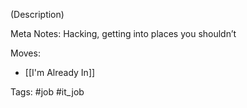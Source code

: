 (Description)

Meta Notes: Hacking, getting into places you shouldn’t

Moves:
- [[I'm Already In]]

Tags:
#job #it_job 